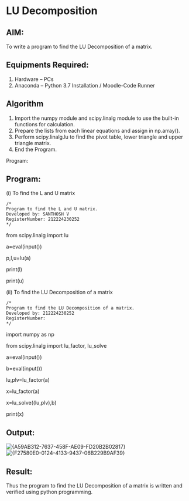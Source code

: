 # LU Decomposition 

## AIM:
To write a program to find the LU Decomposition of a matrix.

## Equipments Required:
1. Hardware – PCs
2. Anaconda – Python 3.7 Installation / Moodle-Code Runner

## Algorithm
1. Import the numpy module and scipy.linalg module to use the built-in functions for calculation.
2. Prepare the lists from each linear equations and assign in np.array().
3. Perform scipy.linalg.lu to find the pivot table, lower triangle and upper triangle matrix.
4. End the Program.

Program: 
 

## Program:
(i) To find the L and U matrix
```
/*
Program to find the L and U matrix.
Developed by: SANTHOSH V
RegisterNumber: 212224230252
*/
```
from scipy.linalg import lu

a=eval(input())

p,l,u=lu(a)

print(l)

print(u)

(ii) To find the LU Decomposition of a matrix
```
/*
Program to find the LU Decomposition of a matrix.
Developed by: 212224230252
RegisterNumber: 
*/
```
import numpy as np

from scipy.linalg import lu_factor, lu_solve

a=eval(input())

b=eval(input())

lu,plv=lu_factor(a)

x=lu_factor(a)

x=lu_solve((lu,plv),b)

print(x)

## Output:
![{A59AB312-7637-458F-AE09-FD20B2B02817}](https://github.com/user-attachments/assets/e3002cd7-a2c5-4e77-b602-6663972b891f)
![{F27580E0-0124-4133-9437-06B229B9AF39}](https://github.com/user-attachments/assets/3f61e79b-d4b4-44e4-94c2-4a5df94194e0)


## Result:
Thus the program to find the LU Decomposition of a matrix is written and verified using python programming.

